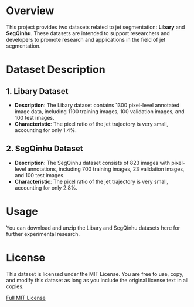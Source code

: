 # Overview
This project provides two datasets related to jet segmentation: **Libary** and **SegQinhu**. These datasets are intended to support researchers and developers to promote research and applications in the field of jet segmentation.

# Dataset Description

## 1. Libary Dataset
- **Description**: The Libary dataset contains 1300 pixel-level annotated image data, including 1100 training images, 100 validation images, and 100 test images.
- **Characteristic**: The pixel ratio of the jet trajectory is very small, accounting for only 1.4%.

## 2. SegQinhu Dataset
- **Description**: The SegQinhu dataset consists of 823 images with pixel-level annotations, including 700 training images, 23 validation images, and 100 test images.
- **Characteristic**: The pixel ratio of the jet trajectory is very small, accounting for only 2.8%.

# Usage
You can download and unzip the Libary and SegQinhu datasets here for further experimental research.

# License
This dataset is licensed under the MIT License. You are free to use, copy, and modify this dataset as long as you include the original license text in all copies.

[Full MIT License](https://opensource.org/licenses/MIT)

